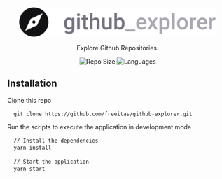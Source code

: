 <br />
<p align="center">
  <a>
    <img alt="Github Explorer" title="Github Explorer" src="/src/assets/logo.svg" width="450">
  </a>
</p>

<p align="center">
  Explore Github Repositories.
</p>

<p align="center">
  <a>
    <img alt="Repo Size" title="Repo Size" src="https://img.shields.io/github/repo-size/freeitas/github-explorer?color=%23999"">
  </a>

  <a>
    <img alt="Languages" title="Languages" src="https://img.shields.io/github/languages/count/freeitas/github-explorer?color=%23999">
  </a>
</p>

## Installation

Clone this repo 

```
  git clone https://github.com/freeitas/github-explorer.git
```

Run the scripts to execute the application in development mode 

```
  // Install the dependencies
  yarn install
  
  // Start the application
  yarn start
```

